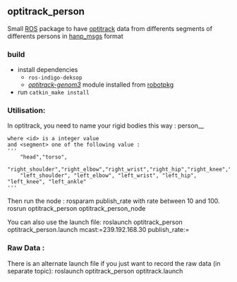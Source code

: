 ## optitrack_person

Small [ROS](wiki.ros.org) package to have [optitrack](http://www.optitrack.com/) data from differents segments of differents persons in [hanp_msgs](https://github.com/harmishhk/hanp_msgs) format

### build

- install dependencies
  - ```ros-indigo-deksop```
  - [*optitrack-genom3*](https://git.openrobots.org/projects/optitrack-genom3) module installed from [robotpkg](http://robotpkg.openrobots.org/)
- run ```catkin_make install```

### Utilisation:

In optitrack, you need to name your rigid bodies this way :
    person_<id>_<segment>

    where <id> is a integer value
    and <segment> one of the following value :
    '''
        "head","torso",
        "right_shoulder","right_elbow","right_wrist","right_hip","right_knee","right_ankle",
        "left_shoulder", "left_elbow", "left_wrist", "left_hip", "left_knee", "left_ankle"
    '''

Then run the node :
    rosparam publish_rate <rate>
        with rate between 10 and 100.
    rosrun optitrack_person optitrack_person_node

You can also use the launch file:
    roslaunch optitrack_person optitrack_person.launch mcast:=239.192.168.30 publish_rate:=<rate>

### Raw Data :
There is an alternate launch file if you just want to record the raw data (in separate topic):
    roslaunch optitrack_person optitrack.launch
